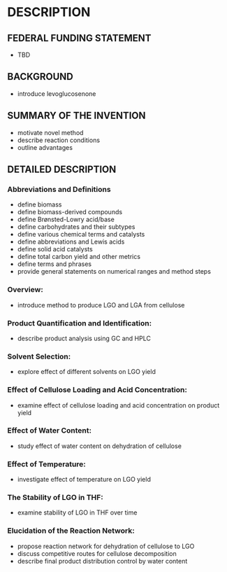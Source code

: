 # DESCRIPTION

## FEDERAL FUNDING STATEMENT

- TBD

## BACKGROUND

- introduce levoglucosenone

## SUMMARY OF THE INVENTION

- motivate novel method
- describe reaction conditions
- outline advantages

## DETAILED DESCRIPTION

### Abbreviations and Definitions

- define biomass
- define biomass-derived compounds
- define Brønsted-Lowry acid/base
- define carbohydrates and their subtypes
- define various chemical terms and catalysts
- define abbreviations and Lewis acids
- define solid acid catalysts
- define total carbon yield and other metrics
- define terms and phrases
- provide general statements on numerical ranges and method steps

### Overview:

- introduce method to produce LGO and LGA from cellulose

### Product Quantification and Identification:

- describe product analysis using GC and HPLC

### Solvent Selection:

- explore effect of different solvents on LGO yield

### Effect of Cellulose Loading and Acid Concentration:

- examine effect of cellulose loading and acid concentration on product yield

### Effect of Water Content:

- study effect of water content on dehydration of cellulose

### Effect of Temperature:

- investigate effect of temperature on LGO yield

### The Stability of LGO in THF:

- examine stability of LGO in THF over time

### Elucidation of the Reaction Network:

- propose reaction network for dehydration of cellulose to LGO
- discuss competitive routes for cellulose decomposition
- describe final product distribution control by water content

